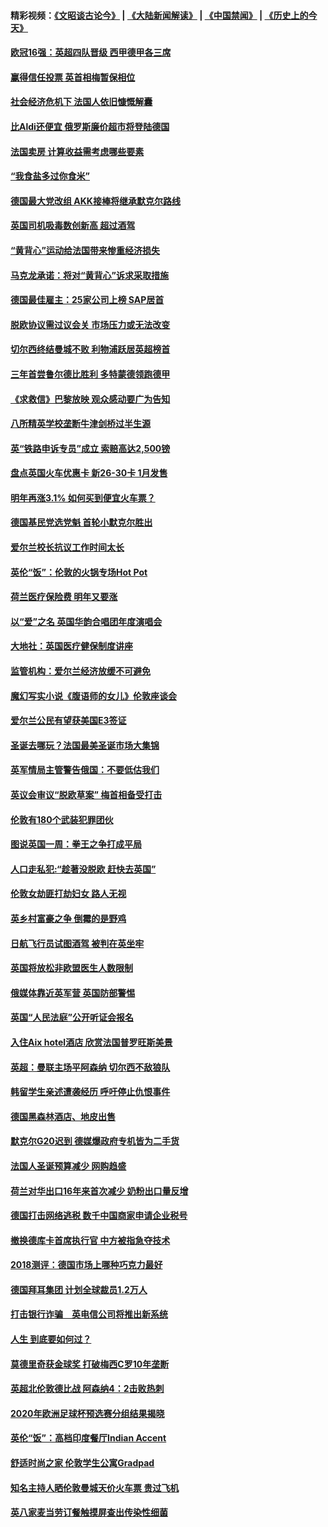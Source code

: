 #### 精彩视频：[《文昭谈古论今》](https://github.com/gfw-breaker/wenzhao/blob/master/README.md?t=12131531) | [《大陆新闻解读》](https://github.com/gfw-breaker/ntdtv-comedy/blob/master/README.md?t=12131531) | [《中国禁闻》](https://github.com/gfw-breaker/ntdtv-news/blob/master/README.md?t=12131531) | [《历史上的今天》](https://github.com/gfw-breaker/today-in-history/blob/master/README.md?t=12131531) 

#### [欧冠16强：英超四队晋级 西甲德甲各三席](../pages/nsc974/n10907296.md?t=12131531) 

#### [赢得信任投票 英首相梅暂保相位](../pages/nsc974/n10907229.md?t=12131531) 

#### [社会经济危机下 法国人依旧慷慨解囊](../pages/nsc974/n10906090.md?t=12131531) 

#### [比Aldi还便宜 俄罗斯廉价超市将登陆德国](../pages/nsc974/n10905994.md?t=12131531) 

#### [法国卖房 计算收益需考虑哪些要素](../pages/nsc974/n10906125.md?t=12131531) 

#### [“我食盐多过你食米”](../pages/nsc974/n10905976.md?t=12131531) 

#### [德国最大党改组 AKK接棒将继承默克尔路线](../pages/nsc974/n10904680.md?t=12131531) 

#### [英国司机吸毒数创新高 超过酒驾](../pages/nsc974/n10904490.md?t=12131531) 

#### [“黄背心”运动给法国带来惨重经济损失](../pages/nsc974/n10904100.md?t=12131531) 

#### [马克龙承诺：将对“黄背心”诉求采取措施](../pages/nsc974/n10904057.md?t=12131531) 

#### [德国最佳雇主：25家公司上榜 SAP居首](../pages/nsc974/n10903789.md?t=12131531) 

#### [脱欧协议需过议会关 市场压力或无法改变](../pages/nsc974/n10901979.md?t=12131531) 

#### [切尔西终结曼城不败 利物浦跃居英超榜首](../pages/nsc974/n10900582.md?t=12131531) 

#### [三年首尝鲁尔德比胜利 多特蒙德领跑德甲](../pages/nsc974/n10900592.md?t=12131531) 

#### [《求救信》巴黎放映 观众感动要广为告知](../pages/nsc974/n10900019.md?t=12131531) 

#### [八所精英学校垄断牛津剑桥过半生源](../pages/nsc974/n10899861.md?t=12131531) 

#### [英“铁路申诉专员”成立 索赔高达2,500镑](../pages/nsc974/n10899001.md?t=12131531) 

#### [盘点英国火车优惠卡 新26-30卡 1月发售](../pages/nsc974/n10898992.md?t=12131531) 

#### [明年再涨3.1%   如何买到便宜火车票？](../pages/nsc974/n10898985.md?t=12131531) 

#### [德国基民党选党魁 首轮小默克尔胜出](../pages/nsc974/n10897678.md?t=12131531) 

#### [爱尔兰校长抗议工作时间太长](../pages/nsc974/n10897164.md?t=12131531) 

#### [英伦“饭”：伦敦的火锅专场Hot Pot](../pages/nsc974/n10897146.md?t=12131531) 

#### [荷兰医疗保险费 明年又要涨](../pages/nsc974/n10897113.md?t=12131531) 

#### [以“爱”之名 英国华韵合唱团年度演唱会](../pages/nsc974/n10897132.md?t=12131531) 

#### [大地社：英国医疗健保制度讲座](../pages/nsc974/n10897109.md?t=12131531) 

#### [监管机构：爱尔兰经济放缓不可避免](../pages/nsc974/n10897047.md?t=12131531) 

#### [魔幻写实小说《腹语师的女儿》伦敦座谈会](../pages/nsc974/n10897070.md?t=12131531) 

#### [爱尔兰公民有望获美国E3签证](../pages/nsc974/n10896956.md?t=12131531) 

#### [圣诞去哪玩？法国最美圣诞市场大集锦](../pages/nsc974/n10895365.md?t=12131531) 

#### [英军情局主管警告俄国：不要低估我们](../pages/nsc974/n10895238.md?t=12131531) 

#### [英议会审议“脱欧草案” 梅首相备受打击](../pages/nsc974/n10895260.md?t=12131531) 

#### [伦敦有180个武装犯罪团伙](../pages/nsc974/n10895487.md?t=12131531) 

#### [图说英国一周：拳王之争打成平局](../pages/nsc974/n10895330.md?t=12131531) 

#### [人口走私犯:“趁著没脱欧 赶快去英国”](../pages/nsc974/n10895316.md?t=12131531) 

#### [伦敦女劫匪打劫妇女 路人无视](../pages/nsc974/n10895309.md?t=12131531) 

#### [英乡村富豪之争  倒霉的是野鸡](../pages/nsc974/n10895305.md?t=12131531) 

#### [日航飞行员试图酒驾  被判在英坐牢](../pages/nsc974/n10895291.md?t=12131531) 

#### [英国将放松非欧盟医生人数限制](../pages/nsc974/n10895286.md?t=12131531) 

#### [俄媒体靠近英军营 英国防部警惕](../pages/nsc974/n10895265.md?t=12131531) 

#### [英国“人民法庭”公开听证会报名](../pages/nsc974/n10895219.md?t=12131531) 

#### [入住Aix hotel酒店 欣赏法国普罗旺斯美景](../pages/nsc974/n10894800.md?t=12131531) 

#### [英超：曼联主场平阿森纳 切尔西不敌狼队](../pages/nsc974/n10893786.md?t=12131531) 

#### [韩留学生亲述遭袭经历 呼吁停止仇恨事件](../pages/nsc974/n10893538.md?t=12131531) 

#### [德国黑森林酒店、地皮出售](../pages/nsc974/n10893286.md?t=12131531) 

#### [默克尔G20迟到 德媒爆政府专机皆为二手货](../pages/nsc974/n10892503.md?t=12131531) 

#### [法国人圣诞预算减少 网购趋盛](../pages/nsc974/n10892541.md?t=12131531) 

#### [荷兰对华出口16年来首次减少 奶粉出口量反增](../pages/nsc974/n10892601.md?t=12131531) 

#### [德国打击网络逃税 数千中国商家申请企业税号](../pages/nsc974/n10892430.md?t=12131531) 

#### [撤换德库卡首席执行官 中方被指急夺技术](../pages/nsc974/n10891177.md?t=12131531) 

#### [2018测评：德国市场上哪种巧克力最好](../pages/nsc974/n10891102.md?t=12131531) 

#### [德国拜耳集团 计划全球裁员1.2万人](../pages/nsc974/n10891082.md?t=12131531) 

#### [打击银行诈骗　英电信公司将推出新系统](../pages/nsc974/n10890987.md?t=12131531) 

#### [人生 到底要如何过？](../pages/nsc974/n10890980.md?t=12131531) 

#### [莫德里奇获金球奖 打破梅西C罗10年垄断](../pages/nsc974/n10890252.md?t=12131531) 

#### [英超北伦敦德比战 阿森纳4：2击败热刺](../pages/nsc974/n10887322.md?t=12131531) 

#### [2020年欧洲足球杯预选赛分组结果揭晓](../pages/nsc974/n10887348.md?t=12131531) 

#### [英伦“饭”：高档印度餐厅Indian Accent](../pages/nsc974/n10887152.md?t=12131531) 

#### [舒适时尚之家 伦敦学生公寓Gradpad](../pages/nsc974/n10887125.md?t=12131531) 

#### [知名主持人晒伦敦曼城天价火车票 贵过飞机](../pages/nsc974/n10887062.md?t=12131531) 

#### [英八家麦当劳订餐触摸屏查出传染性细菌](../pages/nsc974/n10886684.md?t=12131531) 

